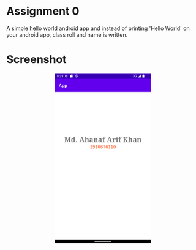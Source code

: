 # Assignment 0
A simple hello world android app and instead of printing 'Hello World' on your android app, class roll and name is written.


# Screenshot
<p align="center">
  <img src="app.png" width="250" title="In-app Screenshot" width="350" alt="accessibility text">
</p>